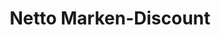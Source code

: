 ---
title: "Netto Marken-Discount"
url: /celle/netto-marken-discount-sprengerstrasse/
shop: Supermarkt
---